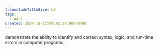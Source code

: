 ```yaml
---
transcludeTitleSize: h4
tags:
  - A4.1
created: 2024-10-21T09:02:20.000-0400
---
```

demonstrate the ability to identify and correct syntax, logic, and run-time errors in computer programs;